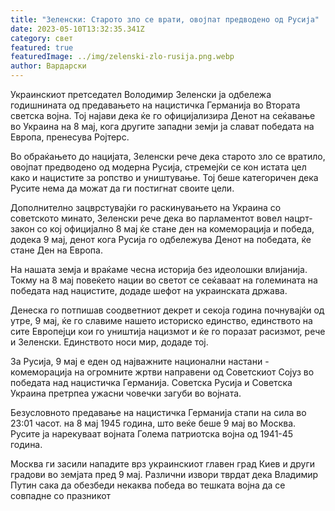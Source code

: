 ```yaml
---
title: "Зеленски: Старото зло се врати, овојпат предводено од Русија"
date: 2023-05-10T13:32:35.341Z
category: свет
featured: true
featuredImage: ../img/zelenski-zlo-rusija.png.webp
author: Вардарски
---
```

Украинскиот претседател Володимир Зеленски ја одбележа годишнината од предавањето на нацистичка Германија во Втората светска војна. Тој најави дека ќе го официјализира Денот на сеќавање во Украина на 8 мај, кога другите западни земји ја слават победата на Европа, пренесува Ројтерс.

Во обраќањето до нацијата, Зеленски рече дека старото зло се вратило, овојпат предводено од модерна Русија, стремејќи се кон истата цел како и нацистите за ропство и уништување. Тој беше категоричен дека Русите нема да можат да ги постигнат своите цели.

Дополнително зацврстувајќи го раскинувањето на Украина со советското минато, Зеленски рече дека во парламентот вовел нацрт-закон со кој официјално 8 мај ќе стане ден на комеморација и победа, додека 9 мај, денот кога Русија го одбележува Денот на победата, ќе стане Ден на Европа.

На нашата земја и враќаме чесна историја без идеолошки влијанија. Токму на 8 мај повеќето нации во светот се сеќаваат на големината на победата над нацистите, додаде шефот на украинската држава.

Денеска го потпишав соодветниот декрет и секоја година почнувајќи од утре, 9 мај, ќе го славиме нашето историско единство, единството на сите Европејци кои го уништија нацизмот и ќе го поразат расизмот, рече и Зеленски. Единството носи мир, додаде тој.

За Русија, 9 мај е еден од најважните национални настани - комеморација на огромните жртви направени од Советскиот Сојуз во победата над нацистичка Германија. Советска Русија и Советска Украина претрпеа ужасни човечки загуби во војната.

Безусловното предавање на нацистичка Германија стапи на сила во 23:01 часот. на 8 мај 1945 година, што веќе беше 9 мај во Москва. Русите ја нарекуваат војната Голема патриотска војна од 1941-45 година.

Москва ги засили нападите врз украинскиот главен град Киев и други градови во земјата пред 9 мај. Различни извори тврдат дека Владимир Путин сака да обезбеди некаква победа во тешката војна да се совпадне со празникот